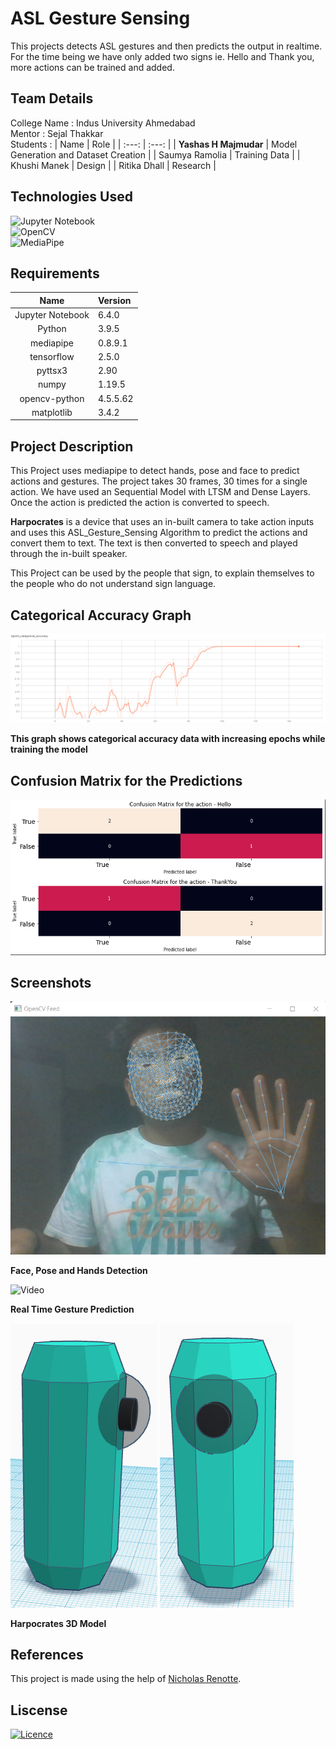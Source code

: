 # ASL Gesture Sensing 

This projects detects ASL gestures and then predicts the output in realtime.<br>
For the time being we have only added two signs ie. Hello and Thank you, more actions can be trained and added.

## Team Details
College Name : Indus University Ahmedabad<br>
Mentor       : Sejal Thakkar<br>
Students     : 
| Name | Role |
| :---: | :---: |
| **Yashas H Majmudar** | Model Generation and Dataset Creation | 
| Saumya Ramolia | Training Data |
| Khushi Manek | Design |
| Ritika Dhall | Research |

## Technologies Used

![Jupyter Notebook](https://img.shields.io/badge/jupyter-%23FA0F00.svg?style=for-the-badge&logo=jupyter&logoColor=white)<br>
![OpenCV](https://img.shields.io/badge/opencv-%23white.svg?style=for-the-badge&logo=opencv&logoColor=white)<br>
![MediaPipe](https://raw.githubusercontent.com/google/mediapipe/master/docs/images/mediapipe_small.png)

## Requirements
| Name | Version |
| :---: | :--- |
| Jupyter Notebook | 6.4.0 |
| Python | 3.9.5 | 
| mediapipe | 0.8.9.1 |
| tensorflow | 2.5.0 |
| pyttsx3 | 2.90 |
| numpy | 1.19.5 |
| opencv-python | 4.5.5.62 |
| matplotlib | 3.4.2 |

## Project Description
This Project uses mediapipe to detect hands, pose and face to predict actions and gestures. The project takes 30 frames, 30 times for a single action. We have used an Sequential Model with LTSM and Dense Layers.<br>
Once the action is predicted the action is converted to speech.

**Harpocrates** is a device that uses an in-built camera to take action inputs and uses this ASL_Gesture_Sensing Algorithm to predict the actions and convert them to text. The text is then converted to speech and played through the in-built speaker.<br>

This Project can be used by the people that sign, to explain themselves to the people who do not understand sign language.

## Categorical Accuracy Graph
![Categorical Accuracy Graph](Media/accuracy.png)

**This graph shows categorical accuracy data with increasing epochs while training the model**

## Confusion Matrix for the Predictions
![Confusion Matrix](Media/confusion_matrix.png)

## Screenshots
![ScreenShot](Media/Screenshot%20(10).png)

**Face, Pose and Hands Detection**

![Video](Media/detector.gif)

**Real Time Gesture Prediction**

![Model Image 1](Media/1.png)
![Model Image 2](Media/2.png)

**Harpocrates 3D Model**

## References
This project is made using the help of [Nicholas Renotte](https://www.youtube.com/watch?v=doDUihpj6ro).

## Liscense
[![Licence](https://img.shields.io/github/license/Ileriayo/markdown-badges?style=for-the-badge)](./LICENSE)
